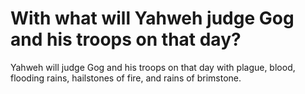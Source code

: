 # With what will Yahweh judge Gog and his troops on that day?

Yahweh will judge Gog and his troops on that day with plague, blood, flooding rains, hailstones of fire, and rains of brimstone.
